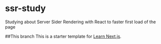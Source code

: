 # ssr-study
Studying about Server Sider Rendering with React to faster first load of the page


##This branch
This is a starter template for [Learn Next.js](https://nextjs.org/learn).
